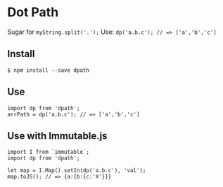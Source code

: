# Dot Path

Sugar for `myString.split('.');` Use: `dp('a.b.c'); // => ['a','b','c']`

## Install

```
$ npm install --save dpath
```

## Use

```
import dp from 'dpath';
arrPath = dp('a.b.c'); // => ['a','b','c']
```

## Use with Immutable.js

```
import I from `immutable`;
import dp from 'dpath';

let map = I.Map().setIn(dp('a.b.c'), 'val');
map.toJS(); // => {a:{b:{c:'X'}}}
```

